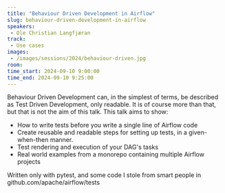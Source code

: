 ```yaml
---
title: "Behaviour Driven Development in Airflow"
slug: behaviour-driven-development-in-airflow
speakers:
 - Ole Christian Langfjæran
track:
 - Use cases
images:
 - /images/sessions/2024/behaviour-driven.jpg 
room: 
time_start: 2024-09-10 9:00:00
time_end: 2024-09-10 9:25:00
---
```


Behaviour Driven Development can, in the simplest of terms, be described as Test Driven Development, only readable. It is of course more than that, but that is not the aim of this talk. This talk aims to show:

* How to write tests before you write a single line of Airflow code
* Create reusable and readable steps for setting up tests, in a given-when-then manner.
* Test rendering and execution of your DAG's tasks
* Real world examples from a monorepo containing multiple Airflow projects

Written only with pytest, and some code I stole from smart people in github.com/apache/airflow/tests